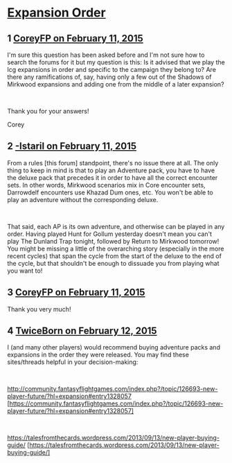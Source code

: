 # [Expansion Order](https://community.fantasyflightgames.com/topic/134687-expansion-order/)

## 1 [CoreyFP on February 11, 2015](https://community.fantasyflightgames.com/topic/134687-expansion-order/?do=findComment&comment=1445098)

I'm sure this question has been asked before and I'm not sure how to search the forums for it but my question is this: Is it advised that we play the lcg expansions in order and specific to the campaign they belong to? Are there any ramifications of, say, having only a few out of the Shadows of Mirkwood expansions and adding one from the middle of a later expansion?

 

Thank you for your answers!

Corey

## 2 [-Istaril on February 11, 2015](https://community.fantasyflightgames.com/topic/134687-expansion-order/?do=findComment&comment=1445134)

From a rules [this forum] standpoint, there's no issue there at all. The only thing to keep in mind is that to play an Adventure pack, you have to have the deluxe pack that precedes it in order to have all the correct encounter sets. In other words, Mirkwood scenarios mix in Core encounter sets, Darrowdelf encounters use Khazad Dum ones, etc. You won't be able to play an adventure without the corresponding deluxe.

 

That said, each AP is its own adventure, and otherwise can be played in any order. Having played Hunt for Gollum yesterday doesn't mean you can't play The Dunland Trap tonight, followed by Return to Mirkwood tomorrow! You might be missing a little of the overarching story (especially in the more recent cycles) that span the cycle from the start of the deluxe to the end of the cycle, but that shouldn't be enough to dissuade you from playing what you want to!

## 3 [CoreyFP on February 11, 2015](https://community.fantasyflightgames.com/topic/134687-expansion-order/?do=findComment&comment=1445506)

Thank you very much!

## 4 [TwiceBorn on February 12, 2015](https://community.fantasyflightgames.com/topic/134687-expansion-order/?do=findComment&comment=1445573)

I (and many other players) would recommend buying adventure packs and expansions in the order they were released. You may find these sites/threads helpful in your decision-making:

 

http://community.fantasyflightgames.com/index.php?/topic/126693-new-player-future/?hl=expansion#entry1328057 [https://community.fantasyflightgames.com/index.php?/topic/126693-new-player-future/?hl=expansion#entry1328057]

 

https://talesfromthecards.wordpress.com/2013/09/13/new-player-buying-guide/ [https://talesfromthecards.wordpress.com/2013/09/13/new-player-buying-guide/]

